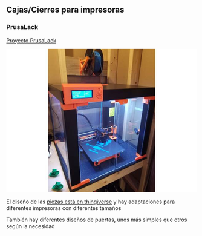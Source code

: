 ## Cajas/Cierres para impresoras

### PrusaLack

[Proyecto PrusaLack](https://blog.prusaprinters.org/cheap-simple-3d-printer-enclosure_7785/)

![PrusaLack](./images/PrusaLack.jpg)

El diseño de las [piezas está en thingiverse](https://www.thingiverse.com/thing:2982392) y hay adaptaciones para diferentes impresoras con diferentes tamaños

También hay diferentes diseños de puertas, unos más simples que otros según la necesidad